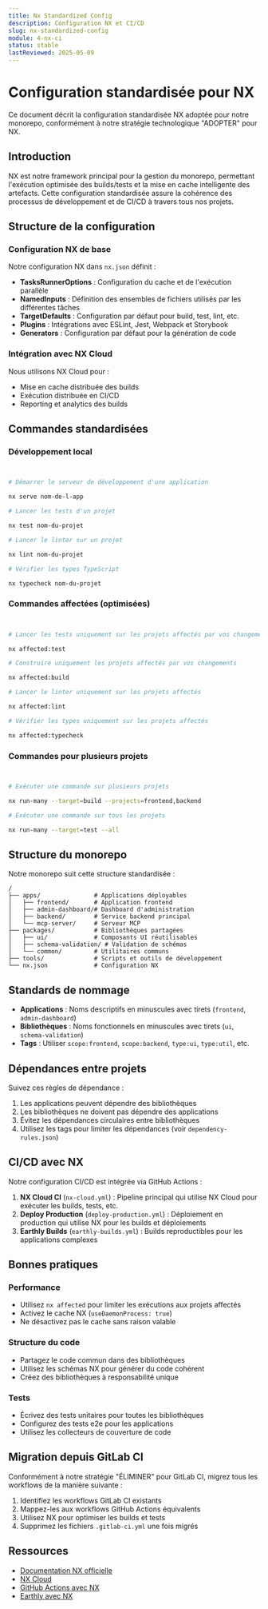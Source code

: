 ```yaml
---
title: Nx Standardized Config
description: Configuration NX et CI/CD
slug: nx-standardized-config
module: 4-nx-ci
status: stable
lastReviewed: 2025-05-09
---
```


# Configuration standardisée pour NX


Ce document décrit la configuration standardisée NX adoptée pour notre monorepo, conformément à notre stratégie technologique "ADOPTER" pour NX.

## Introduction


NX est notre framework principal pour la gestion du monorepo, permettant l'exécution optimisée des builds/tests et la mise en cache intelligente des artefacts. Cette configuration standardisée assure la cohérence des processus de développement et de CI/CD à travers tous nos projets.

## Structure de la configuration


### Configuration NX de base


Notre configuration NX dans `nx.json` définit :

- **TasksRunnerOptions** : Configuration du cache et de l'exécution parallèle
- **NamedInputs** : Définition des ensembles de fichiers utilisés par les différentes tâches
- **TargetDefaults** : Configuration par défaut pour build, test, lint, etc.
- **Plugins** : Intégrations avec ESLint, Jest, Webpack et Storybook
- **Generators** : Configuration par défaut pour la génération de code

### Intégration avec NX Cloud


Nous utilisons NX Cloud pour :
- Mise en cache distribuée des builds
- Exécution distribuée en CI/CD
- Reporting et analytics des builds

## Commandes standardisées


### Développement local


```bash


# Démarrer le serveur de développement d'une application

nx serve nom-de-l-app

# Lancer les tests d'un projet

nx test nom-du-projet

# Lancer le linter sur un projet

nx lint nom-du-projet

# Vérifier les types TypeScript

nx typecheck nom-du-projet
```

### Commandes affectées (optimisées)


```bash


# Lancer les tests uniquement sur les projets affectés par vos changements

nx affected:test

# Construire uniquement les projets affectés par vos changements

nx affected:build

# Lancer le linter uniquement sur les projets affectés

nx affected:lint

# Vérifier les types uniquement sur les projets affectés

nx affected:typecheck
```

### Commandes pour plusieurs projets


```bash


# Exécuter une commande sur plusieurs projets

nx run-many --target=build --projects=frontend,backend

# Exécuter une commande sur tous les projets

nx run-many --target=test --all
```

## Structure du monorepo


Notre monorepo suit cette structure standardisée :

```
/
├── apps/               # Applications déployables
│   ├── frontend/       # Application frontend
│   ├── admin-dashboard/# Dashboard d'administration
│   ├── backend/        # Service backend principal
│   └── mcp-server/     # Serveur MCP
├── packages/           # Bibliothèques partagées
│   ├── ui/             # Composants UI réutilisables
│   ├── schema-validation/ # Validation de schémas
│   └── common/         # Utilitaires communs
├── tools/              # Scripts et outils de développement
└── nx.json             # Configuration NX
```

## Standards de nommage


- **Applications** : Noms descriptifs en minuscules avec tirets (`frontend`, `admin-dashboard`)
- **Bibliothèques** : Noms fonctionnels en minuscules avec tirets (`ui`, `schema-validation`)
- **Tags** : Utiliser `scope:frontend`, `scope:backend`, `type:ui`, `type:util`, etc.

## Dépendances entre projets


Suivez ces règles de dépendance :

1. Les applications peuvent dépendre des bibliothèques
2. Les bibliothèques ne doivent pas dépendre des applications
3. Évitez les dépendances circulaires entre bibliothèques
4. Utilisez les tags pour limiter les dépendances (voir `dependency-rules.json`)

## CI/CD avec NX


Notre configuration CI/CD est intégrée via GitHub Actions :

1. **NX Cloud CI** (`nx-cloud.yml`) : Pipeline principal qui utilise NX Cloud pour exécuter les builds, tests, etc.
2. **Deploy Production** (`deploy-production.yml`) : Déploiement en production qui utilise NX pour les builds et déploiements
3. **Earthly Builds** (`earthly-builds.yml`) : Builds reproductibles pour les applications complexes

## Bonnes pratiques


### Performance


- Utilisez `nx affected` pour limiter les exécutions aux projets affectés
- Activez le cache NX (`useDaemonProcess: true`)
- Ne désactivez pas le cache sans raison valable

### Structure du code


- Partagez le code commun dans des bibliothèques
- Utilisez les schémas NX pour générer du code cohérent
- Créez des bibliothèques à responsabilité unique

### Tests


- Écrivez des tests unitaires pour toutes les bibliothèques
- Configurez des tests e2e pour les applications
- Utilisez les collecteurs de couverture de code

## Migration depuis GitLab CI


Conformément à notre stratégie "ÉLIMINER" pour GitLab CI, migrez tous les workflows de la manière suivante :

1. Identifiez les workflows GitLab CI existants
2. Mappez-les aux workflows GitHub Actions équivalents
3. Utilisez NX pour optimiser les builds et tests
4. Supprimez les fichiers `.gitlab-ci.yml` une fois migrés

## Ressources


- [Documentation NX officielle](https://nx.dev/getting-started/intro)
- [NX Cloud](https://nx.app/)
- [GitHub Actions avec NX](https://nx.dev/ci/recipes/github-actions)
- [Earthly avec NX](https://docs.earthly.dev/examples/nx)

